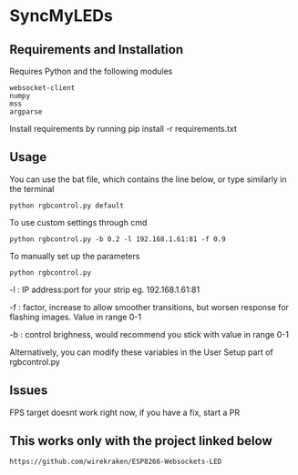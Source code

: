 # SyncMyLEDs

## Requirements and Installation
Requires Python and the following modules

    websocket-client   
    numpy
    mss
    argparse

Install requirements by running pip install -r requirements.txt

## Usage
You can use the bat file, which contains the line below, or type similarly in the terminal

    python rgbcontrol.py default
    
To use custom settings through cmd

    python rgbcontrol.py -b 0.2 -l 192.168.1.61:81 -f 0.9

To manually set up the parameters
    
    python rgbcontrol.py


-l : IP address:port for your strip eg. 192.168.1.61:81

-f : factor, increase to allow smoother transitions, but worsen response for flashing images. Value in range 0-1

-b : control brighness, would recommend you stick with value in range 0-1


Alternatively, you can modify these variables in the User Setup part of rgbcontrol.py

## Issues
FPS target doesnt work right now, if you have a fix, start a PR

## This works only with the project linked below
    https://github.com/wirekraken/ESP8266-Websockets-LED
